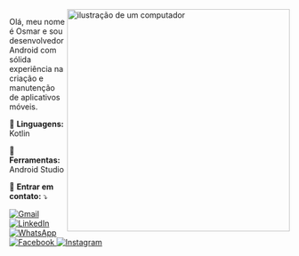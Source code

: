 <img src="https://raw.githubusercontent.com/MicaelliMedeiros/micaellimedeiros/master/image/computer-illustration.png" alt="ilustração de um computador" width="400px" align="right">

<p align="left"> 
  Olá, meu nome é Osmar e sou desenvolvedor Android com sólida experiência na criação e manutenção de aplicativos móveis.
</p>

<p align="left">
  🦄 <strong>Linguagens:</strong> Kotlin
</p>

<p align="left">
  💼 <strong>Ferramentas:</strong> Android Studio
</p>

<p align="left">
  💌 <strong>Entrar em contato:</strong> ⤵️
</p>

<p align="left">
  <a href="mailto:osmar@osmardev.online" title="Gmail">
    <img src="https://img.shields.io/badge/-Gmail-FF0000?style=flat-square&labelColor=FF0000&logo=gmail&logoColor=white" alt="Gmail"/>
  </a>
  <a href="https://www.linkedin.com/in/osmardev" title="LinkedIn">
    <img src="https://img.shields.io/badge/-Linkedin-0e76a8?style=flat-square&logo=Linkedin&logoColor=white" alt="LinkedIn"/>
  </a>
  <a href="https://wa.me/5516996246673" title="WhatsApp">
    <img src="https://img.shields.io/badge/-WhatsApp-25d366?style=flat-square&labelColor=25d366&logo=whatsapp&logoColor=white" alt="WhatsApp"/>
  </a>
  <a href="https://www.facebook.com/osmar.cavalcante.9?mibextid=ZbWKwL" title="Facebook">
    <img src="https://img.shields.io/badge/-Facebook-3b5998?style=flat-square&labelColor=3b5998&logo=facebook&logoColor=white" alt="Facebook"/>
  </a>
  <a href="https://www.instagram.com/osmar.cavalcante.9?igsh=NjFlb2xyMWdlN3g=" title="Instagram">
    <img src="https://img.shields.io/badge/-Instagram-DF0174?style=flat-square&labelColor=DF0174&logo=instagram&logoColor=white" alt="Instagram"/>
  </a>
</p>
